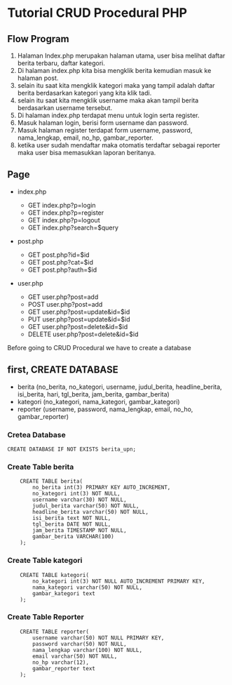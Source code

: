 # Tutorial CRUD Procedural PHP

## Flow Program
  1. Halaman Index.php merupakan halaman utama, user bisa melihat daftar berita terbaru, daftar kategori.
  2. Di halaman index.php kita bisa mengklik berita kemudian masuk ke halaman post.
  3. selain itu saat kita mengklik kategori maka yang tampil adalah daftar berita berdasarkan kategori yang kita klik tadi.
  4. selain itu saat kita mengklik username maka akan tampil berita berdasarkan username tersebut.
  5. Di halaman index.php terdapat menu untuk login serta register.
  6. Masuk halaman login, berisi form username dan password. 
  7. Masuk halaman register terdapat form username, password, nama_lengkap, email, no_hp, gambar_reporter.
  8.  ketika user sudah mendaftar maka otomatis terdaftar sebagai reporter maka user bisa memasukkan laporan beritanya.


## Page
- index.php
    - GET index.php?p=login
    - GET index.php?p=register
    - GET index.php?p=logout
    - GET index.php?search=$query

- post.php
    - GET post.php?id=$id
    - GET post.php?cat=$id
    - GET post.php?auth=$id

- user.php
    - GET user.php?post=add
    - POST user.php?post=add
    - GET user.php?post=update&id=$id
    - PUT user.php?post=update&id=$id
    - GET user.php?post=delete&id=$id
    - DELETE user.php?post=delete&id=$id

Before going to CRUD Procedural we have to create a database

## first, CREATE DATABASE

- berita (no_berita, no_kategori, username, judul_berita, headline_berita, isi_berita, hari, tgl_berita, jam_berita, gambar_berita)
- kategori (no_kategori, nama_kategori, gambar_kategori)
- reporter (username, password, nama_lengkap, email, no_ho, gambar_reporter)

### Cretea Database
```mysql
CREATE DATABASE IF NOT EXISTS berita_upn;
``` 
### Create Table berita
```mysql
    CREATE TABLE berita(
        no_berita int(3) PRIMARY KEY AUTO_INCREMENT,
        no_kategori int(3) NOT NULL,
        username varchar(30) NOT NULL,
        judul_berita varchar(50) NOT NULL,
        headline_berita varchar(50) NOT NULL,
        isi_berita text NOT NULL,
        tgl_berita DATE NOT NULL,
        jam_berita TIMESTAMP NOT NULL,
        gambar_berita VARCHAR(100)
    );
```
### Create Table kategori
```mysql
    CREATE TABLE kategori(
        no_kategori int(3) NOT NULL AUTO_INCREMENT PRIMARY KEY,
        nama_kategori varchar(50) NOT NULL,
        gambar_kategori text
    );
```
###  Create Table Reporter
```mysql
    CREATE TABLE reporter(
        username varchar(50) NOT NULL PRIMARY KEY,
        password varchar(50) NOT NULL,
        nama_lengkap varchar(100) NOT NULL,
        email varchar(50) NOT NULL,
        no_hp varchar(12),
        gambar_reporter text
    );
```

